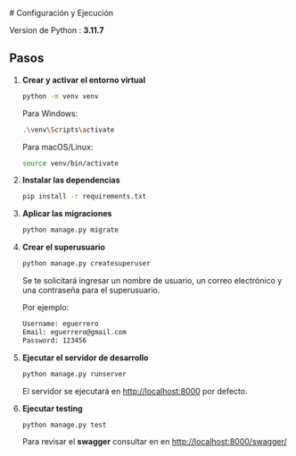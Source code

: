 ﻿﻿# Configuración y Ejecución

Version de Python : **3.11.7**
## Pasos

1. **Crear y activar el entorno virtual**

   ```bash
   python -m venv venv
   ```
   Para Windows:
   ```bash
   .\venv\Scripts\activate
   ```
   Para macOS/Linux:
   ```bash
   source venv/bin/activate
   ```
2. **Instalar las dependencias**
   ```bash
   pip install -r requirements.txt
   ```
3. **Aplicar las migraciones**
   ```bash
   python manage.py migrate
   ```
4. **Crear el superusuario**
   ```bash
   python manage.py createsuperuser
   ```
   Se te solicitará ingresar un nombre de usuario, un correo electrónico y una contraseña para el superusuario.

   Por ejemplo:
   ```txt
   Username: eguerrero
   Email: eguerrero@gmail.com
   Password: 123456
   ```
5. **Ejecutar el servidor de desarrollo**
   ```bash
   python manage.py runserver
   ```
   El servidor se ejecutará en [http://localhost:8000](http://localhost:8000) por defecto.

6. **Ejecutar testing**
   ```bash
   python manage.py test
   ```
   
   Para revisar el **swagger** consultar en  en [http://localhost:8000/swagger/](http://localhost:8000/swagger)

